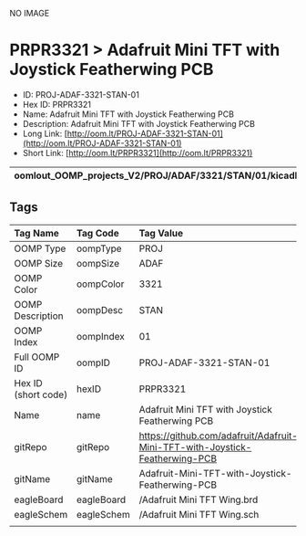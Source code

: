 


  
NO IMAGE  
# PRPR3321 > Adafruit Mini TFT with Joystick Featherwing PCB

- ID: PROJ-ADAF-3321-STAN-01
- Hex ID: PRPR3321
- Name: Adafruit Mini TFT with Joystick Featherwing PCB
- Description: Adafruit Mini TFT with Joystick Featherwing PCB
- Long Link: [http://oom.lt/PROJ-ADAF-3321-STAN-01](http://oom.lt/PROJ-ADAF-3321-STAN-01)
- Short Link: [http://oom.lt/PRPR3321](http://oom.lt/PRPR3321)
  

|oomlout_OOMP_projects_V2/PROJ/ADAF/3321/STAN/01/kicadPcb3dFront.png|oomlout_OOMP_projects_V2/PROJ/ADAF/3321/STAN/01/kicadPcb3dBack.png|oomlout_OOMP_projects_V2/PROJ/ADAF/3321/STAN/01/kicadPcb3d.png||
| :---: | :---: | :---: | :---: |

## Tags
  

|Tag Name|Tag Code|Tag Value|
| :--- | :--- | :--- |
|OOMP Type|oompType|PROJ|
|OOMP Size|oompSize|ADAF|
|OOMP Color|oompColor|3321|
|OOMP Description|oompDesc|STAN|
|OOMP Index|oompIndex|01|
|Full OOMP ID|oompID|PROJ-ADAF-3321-STAN-01|
|Hex ID (short code)|hexID|PRPR3321|
|Name|name|Adafruit Mini TFT with Joystick Featherwing PCB|
|gitRepo|gitRepo|https://github.com/adafruit/Adafruit-Mini-TFT-with-Joystick-Featherwing-PCB|
|gitName|gitName|Adafruit-Mini-TFT-with-Joystick-Featherwing-PCB|
|eagleBoard|eagleBoard|/Adafruit Mini TFT Wing.brd|
|eagleSchem|eagleSchem|/Adafruit Mini TFT Wing.sch|
||||
